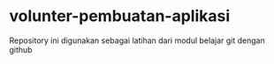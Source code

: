 # volunter-pembuatan-aplikasi
Repository ini digunakan sebagai latihan dari modul belajar git dengan github
